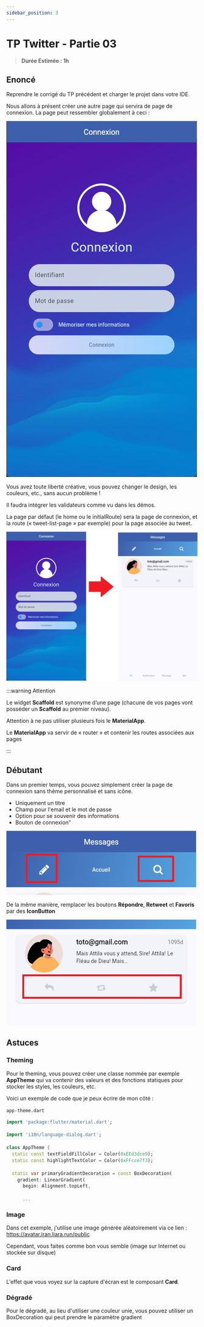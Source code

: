 ```yaml
---
sidebar_position: 3
---
```


# TP Twitter - Partie 03

> **Durée Estimée : 1h**

## Enoncé

Reprendre le corrigé du TP précédent et charger le projet dans votre IDE.

Nous allons à présent créer une autre page qui servira de page de connexion. La page peut ressembler globalement à ceci :

![Screenshot](img/tp_03_01.png)

Vous avez toute liberté créative, vous pouvez changer le design, les couleurs, etc., sans aucun problème !

Il faudra intégrer les validateurs comme vu dans les démos.

La page par défaut (le home ou le initialRoute) sera la page de connexion, et la route 
(« tweet-list-page » par exemple) pour la page associée au tweet.

![Screenshot](img/tp_03_navigation.png)

:::warning Attention

Le widget **Scaffold** est synonyme d’une page (chacune de vos pages vont posséder un 
**Scaffold** au premier niveau). 

Attention à ne pas utiliser plusieurs fois le **MaterialApp**. 

Le **MaterialApp** va servir de « router » et contenir les routes associées aux pages

:::

## Débutant

Dans un premier temps, vous pouvez simplement créer la page de connexion sans thème personnalisé et sans icône.

- Uniquement un titre
- Champ pour l'email et le mot de passe
- Option pour se souvenir des informations
- Bouton de connexion"


![Screenshot](img/tp_02_02.png)

De la même manière, remplacer les boutons **Répondre**, **Retweet**
et **Favoris** par des **IconButton**

![Screenshot](img/tp_02_03.png)

## Astuces

### Theming

Pour le theming, vous pouvez créer une classe nommée par exemple **AppTheme** qui va contenir des valeurs et des fonctions statiques pour stocker les styles, les couleurs, etc.

Voici un exemple de code que je peux écrire de mon côté :

`app-theme.dart`

```dart
import 'package:flutter/material.dart';

import 'i18n/language-dialog.dart';

class AppTheme {
  static const textFieldFillColor = Color(0xEEd3dce9);
  static const highlightTextColor = Color(0xFFcce7f3);

  static var primaryGradientDecoration = const BoxDecoration(
    gradient: LinearGradient(
      begin: Alignment.topLeft,

      ...
```

### Image 

Dans cet exemple, j'utilise une image générée aléatoirement via ce lien : https://avatar.iran.liara.run/public

Cependant, vous faites comme bon vous semble (image sur Internet ou stockée sur disque)

### Card

L'effet que vous voyez sur la capture d'écran est le composant **Card**. 

### Dégradé

Pour le dégradé, au lieu d'utiliser une couleur unie, vous pouvez utiliser un BoxDecoration qui peut prendre le paramètre gradient

